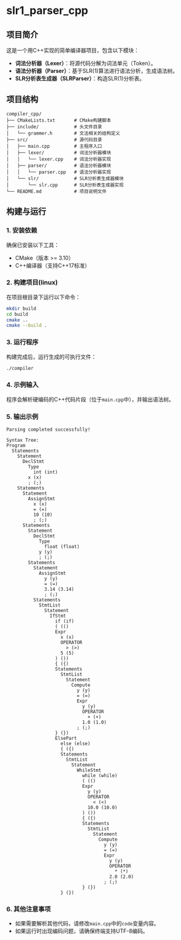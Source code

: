 # slr1_parser_cpp

## 项目简介

这是一个用C++实现的简单编译器项目，包含以下模块：
- **词法分析器（Lexer）**：将源代码分解为词法单元（Token）。
- **语法分析器（Parser）**：基于SLR(1)算法进行语法分析，生成语法树。
- **SLR分析表生成器（SLRParser）**：构造SLR(1)分析表。

## 项目结构

```
compiler_cpp/
├── CMakeLists.txt       # CMake构建脚本
├── include/             # 头文件目录
│   └── grammer.h        # 文法相关的结构定义
├── src/                 # 源代码目录
│   ├── main.cpp         # 主程序入口
│   ├── lexer/           # 词法分析器模块
│   │   └── lexer.cpp    # 词法分析器实现
│   ├── parser/          # 语法分析器模块
│   │   └── parser.cpp   # 语法分析器实现
│   └── slr/             # SLR分析表生成器模块
│       └── slr.cpp      # SLR分析表生成器实现
└── README.md            # 项目说明文件
```

## 构建与运行

### 1. 安装依赖

确保已安装以下工具：
- CMake（版本 >= 3.10）
- C++编译器（支持C++17标准）

### 2. 构建项目(linux)

在项目根目录下运行以下命令：

```bash
mkdir build
cd build
cmake ..
cmake --build .
```

### 3. 运行程序

构建完成后，运行生成的可执行文件：

```bash
./compiler
```

### 4. 示例输入

程序会解析硬编码的C++代码片段（位于`main.cpp`中），并输出语法树。

### 5. 输出示例

```
Parsing completed successfully!

Syntax Tree:
Program
  Statements
    Statement
      DeclStmt
        Type
          int (int)
        x (x)
        ; (;)
    Statements
      Statement
        AssignStmt
          x (x)
          = (=)
          10 (10)
          ; (;)
      Statements
        Statement
          DeclStmt
            Type
              float (float)
            y (y)
            ; (;)
        Statements
          Statement
            AssignStmt
              y (y)
              = (=)
              3.14 (3.14)
              ; (;)
          Statements
            StmtList
              Statement
                IfStmt
                  if (if)
                  ( (()
                  Expr
                    x (x)
                    OPERATOR
                      > (>)
                    5 (5)
                  ) ())
                  { ({)
                  Statements
                    StmtList
                      Statement
                        Compute
                          y (y)
                          = (=)
                          Expr
                            y (y)
                            OPERATOR
                              + (+)
                            1.0 (1.0)
                          ; (;)
                  } (})
                  ElsePart
                    else (else)
                    { ({)
                    Statements
                      StmtList
                        Statement
                          WhileStmt
                            while (while)
                            ( (()
                            Expr
                              y (y)
                              OPERATOR
                                < (<)
                              10.0 (10.0)
                            ) ())
                            { ({)
                            Statements
                              StmtList
                                Statement
                                  Compute
                                    y (y)
                                    = (=)
                                    Expr
                                      y (y)
                                      OPERATOR
                                        * (*)
                                      2.0 (2.0)
                                    ; (;)
                            } (})
                    } (})
```


### 6. 其他注意事项

- 如果需要解析其他代码，请修改`main.cpp`中的`code`变量内容。
- 如果运行时出现编码问题，请确保终端支持UTF-8编码。